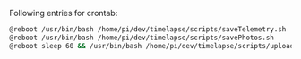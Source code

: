 Following entries for crontab:

```bash
@reboot /usr/bin/bash /home/pi/dev/timelapse/scripts/saveTelemetry.sh
@reboot /usr/bin/bash /home/pi/dev/timelapse/scripts/savePhotos.sh
@reboot sleep 60 && /usr/bin/bash /home/pi/dev/timelapse/scripts/uploadPending.sh
```
